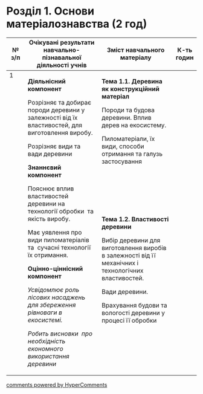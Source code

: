 <div id="hypercomments_widget" class="js-hypercomments-widget invisible"></div>

# Розділ 1.  Основи матеріалознавства (2 год)

<table>
<tr>
<td width="10%" align="center"><b>№ з/п</b></td>
<td width="40%" align="center"><b>Очікувані результати навчально-пізнавальної діяльності учнів</b></td>
<td width="40%" align="center"><b>Зміст навчального матеріалу</b></td>
<td width="10%" align="center"><b>К-ть годин</b></td>
</tr>
<tbody>
<tr>
<td rowspan="2" width="10%" style="vertical-align:top !important;">1</td>
<td rowspan="2" width="40%" style="vertical-align:top !important;">
<p><strong>Діяльнісний компонент</strong></p>
<p>Розрізняє та добирає породи деревини у залежності від їх властивостей, для виготовлення виробу.</p>
<p>Розрізняє види та вади деревини</p>
<p><strong>Знаннєвий компонент</strong></p>
<p>Пояснює вплив властивостей деревини на технології обробки&nbsp; та якість виробу.</p>
<p>Має уявлення про види пиломатеріалів та&nbsp; сучасні технології їх отримання.</p>
<p><strong>Оцінно-ціннісний компонент</strong></p>
<p><em>Усвідомлює роль лісових насаджень для збереження&nbsp; рівноваги в екосистемі.</em></p>
<p><em>Робить висновки&nbsp; про необхідність економного використання деревини</em></p>
</td>
<td width="40%" style="vertical-align:top !important;">
<p><strong>Тема 1.1. Деревина як конструкційний матеріал</strong></p>
<p>Породи та будова деревини. Вплив дерев на екосистему.</p>
<p>Пиломатеріали, їх види, способи отримання та галузь застосування</p>
</td>
<td width="10%" style="vertical-align:top !important;"></td>
</tr>
<tr>
<td width="40%" style="vertical-align:top !important;">
<p><strong>Тема 1.2. Властивості деревини</strong></p>
<p>Вибір деревини для виготовлення виробів в залежності від її&nbsp; механічних і технологічних&nbsp; властивостей.</p>
<p>Вади деревини.</p>
<p>Врахування будови та вологості деревини у процесі її обробки</p>
</td>
<td width="10%" style="vertical-align:top !important;"></td>
</tr>
</table>

<div class="js-hypercomments-container">
<a href="http://hypercomments.com" class="hc-link" title="comments widget">comments powered by HyperComments</a>
</div>